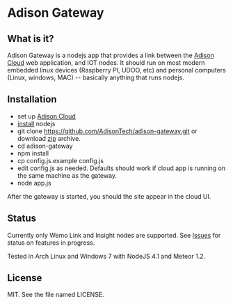 # Adison Gateway

## What is it?

Adison Gateway is a nodejs app that provides a link between the [Adison Cloud](https://github.com/AdisonTech/adison-cloud) web application, and IOT nodes.  It should run on most modern embedded linux devices (Raspberry PI, UDOO, etc) and personal computers (Linux, windows, MAC) -- basically anything that runs nodejs.

## Installation

* set up [Adison Cloud](https://github.com/AdisonTech/adison-cloud)
* [install](https://nodejs.org) nodejs
* git clone https://github.com/AdisonTech/adison-gateway.git or download [zip](https://github.com/AdisonTech/adison-gateway/archive/master.zip) archive.
* cd adison-gateway
* npm install
* cp config.js.example config.js
* edit config.js as needed.  Defaults should work if cloud app is running on the same machine as the gateway.
* node app.js

After the gateway is started, you should the site appear in the cloud UI.

## Status

Currently only Wemo Link and Insight nodes are supported.  See [Issues](https://github.com/AdisonTech/adison-gateway/issues) for status on features in progress.

Tested in Arch Linux and Windows 7 with NodeJS 4.1 and Meteor 1.2.

## License 

MIT.  See the file named LICENSE.





